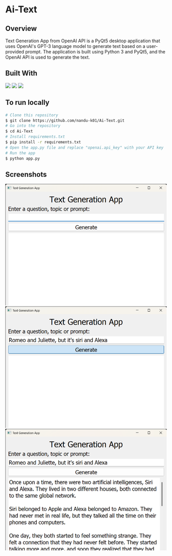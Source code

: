 # Ai-Text


## Overview
Text Generation App from OpenAI API is a PyQt5 desktop application that uses OpenAI's GPT-3 language model to generate text based on a user-provided prompt. The application is built using Python 3 and PyQt5, and the OpenAI API is used to generate the text.



## Built With
![](https://img.shields.io/static/v1?label=🤖&message=OpenAI&color=<lightgrey>)
![](https://img.shields.io/static/v1?label=📺&message=PyQt5&color=<lightgrey>)
![](https://img.shields.io/static/v1?label=🐍&message=Python&color=<lightgrey>)


## To run locally
```bash
# Clone this repository
$ git clone https://github.com/nandu-k01/Ai-Text.git
# Go into the repository
$ cd Ai-Text
# Install requirements.txt
$ pip install -r requirements.txt
# Open the app.py file and replace "openai.api_key" with your API key
# Run the app
$ python app.py
```



## Screenshots

![](https://github.com/nandu-k01/Ai-Text/blob/main/screenshots/A.png)
![](https://github.com/nandu-k01/Ai-Text/blob/main/screenshots/B.png)
![](https://github.com/nandu-k01/Ai-Text/blob/main/screenshots/C.png)



